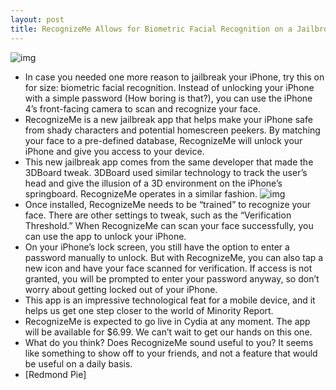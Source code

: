 ```yaml
---
layout: post
title: RecognizeMe Allows for Biometric Facial Recognition on a Jailbroken iPhone
---
```

![img](http://media.idownloadblog.com/wp-content/uploads/2011/05/RecognizeMe.png)
* In case you needed one more reason to jailbreak your iPhone, try this on for size: biometric facial recognition. Instead of unlocking your iPhone with a simple password (How boring is that?), you can use the iPhone 4’s front-facing camera to scan and recognize your face.
* RecognizeMe is a new jailbreak app that helps make your iPhone safe from shady characters and potential homescreen peekers. By matching your face to a pre-defined database, RecognizeMe will unlock your iPhone and give you access to your device.
* This new jailbreak app comes from the same developer that made the 3DBoard tweak. 3DBoard used similar technology to track the user’s head and give the illusion of a 3D environment on the iPhone’s springboard. RecognizeMe operates in a similar fashion.
![img](http://media.idownloadblog.com/wp-content/uploads/2011/05/Charlie-Sheen-on-your-iPhone.png)
* Once installed, RecognizeMe needs to be “trained” to recognize your face. There are other settings to tweak, such as the “Verification Threshold.” When RecognizeMe can scan your face successfully, you can use the app to unlock your iPhone.
* On your iPhone’s lock screen, you still have the option to enter a password manually to unlock. But with RecognizeMe, you can also tap a new icon and have your face scanned for verification. If access is not granted, you will be prompted to enter your password anyway, so don’t worry about getting locked out of your iPhone.
* This app is an impressive technological feat for a mobile device, and it helps us get one step closer to the world of Minority Report.
* RecognizeMe is expected to go live in Cydia at any moment. The app will be available for $6.99. We can’t wait to get our hands on this one.
* What do you think? Does RecognizeMe sound useful to you? It seems like something to show off to your friends, and not a feature that would be useful on a daily basis.
* [Redmond Pie]

